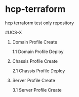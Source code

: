 # hcp-terraform
hcp terraform test only repository




#UCS-X

1. Domain Profile Create 

    1.1 Domain Profile Deploy
    

2. Chassis Profile Create

    2.1 Chassis Profile Deploy

3. Server Profile Create

    3.1 Server Profile Create

